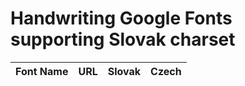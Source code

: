 # Handwriting Google Fonts supporting Slovak charset

Font Name | URL | Slovak | Czech
--------- | --- | ------ | -----
